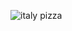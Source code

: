 ![italy pizza](https://user-images.githubusercontent.com/44163590/99148296-93654b00-268f-11eb-9068-d805c6ca6b3c.PNG)
